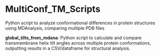 # MultiConf_TM_Scripts
Python script to analyze conformational differences in protein structures using MDAnalysis, comparing multiple PDB files

**global_tilts_from_mdana**:
Python script to calculate and compare transmembrane helix tilt angles across multiple protein conformations, outputting results in a CSV/dataframe for structural analysis.
